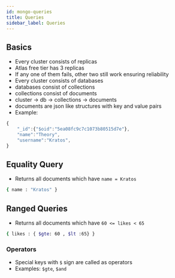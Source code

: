 ```yaml
---
id: mongo-queries
title: Queries
sidebar_label: Queries
---
```


## Basics

- Every cluster consists of replicas
- Atlas free tier has 3 replicas
- If any one of them fails, other two still work ensuring reliability
- Every cluster consists of databases
- databases consist of collections
- collections consist of documents
- cluster &rarr; db &rarr; collections &rarr; documents
- documents are json like structures with key and value pairs
- Example:

```js
{
    "_id":{"$oid":"5ea08fc9c7c1073b80515d7e"},
    "name":"Theory",
    "username":"Kratos",
}
```

## Equality Query

- Returns all documents which have ```name = Kratos```

```bash
{ name : "Kratos" }
```

## Ranged Queries

- Returns all documents which have ```60 <= likes < 65```

```bash
{ likes : { $gte: 60 , $lt :65} }
```

### Operators

- Special keys with ```$``` sign are called as operators
- Examples: ```$gte```, ```$and```
